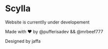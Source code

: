 # Scylla

Website is currentlly under developement 

Made with ❤ by @pufferisadev && @mrbeef777

Designed by jaffa 
